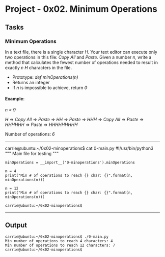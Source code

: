 # Project - 0x02. Minimum Operations

## Tasks

### Minimum Operations
In a text file, there is a single character *H*. Your text editor can execute only two operations in this file: *Copy All* and *Paste*. Given a number *n*, write a method that calculates the fewest number of operations needed to result in exactly *n H* characters in the file.

- Prototype: *def minOperations(n)*
- Returns an integer
- If *n* is impossible to achieve, return *0*

#### Example:

*n = 9*

*H* => *Copy All* => *Paste* => *HH* => *Paste* => *HHH* => *Copy All* => *Paste* => *HHHHHH* => *Paste* => *HHHHHHHHH*

Number of operations: *6*

---
carrie@ubuntu:~/0x02-minoperations$ cat 0-main.py
	#!/usr/bin/python3
	"""
	Main file for testing
	"""

	minOperations = __import__('0-minoperations').minOperations

	n = 4
	print("Min # of operations to reach {} char: {}".format(n, minOperations(n)))

	n = 12
	print("Min # of operations to reach {} char: {}".format(n, minOperations(n)))

	carrie@ubuntu:~/0x02-minoperations$
---
**Output**
---
	carrie@ubuntu:~/0x02-minoperations$ ./0-main.py
	Min number of operations to reach 4 characters: 4
	Min number of operations to reach 12 characters: 7
	carrie@ubuntu:~/0x02-minoperations$
